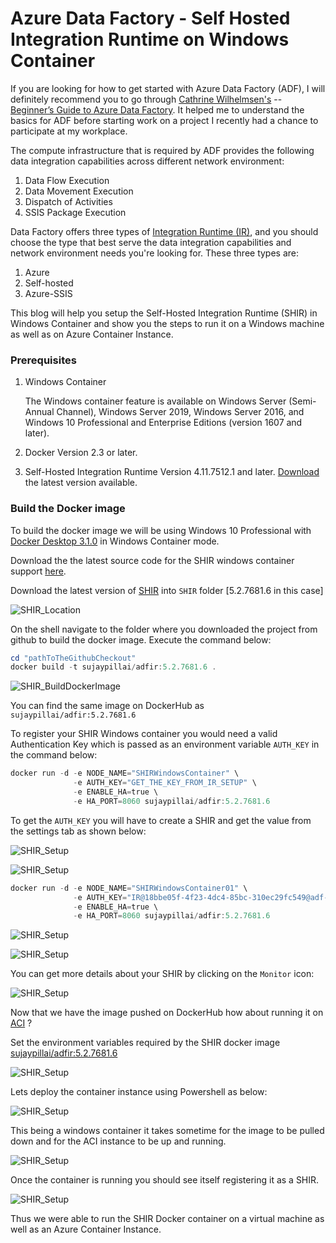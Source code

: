 # Azure Data Factory - Self Hosted Integration Runtime on Windows Container


If you are looking for how to get started with Azure Data Factory (ADF), I will definitely recommend you to go through
[Cathrine Wilhelmsen's](https://twitter.com/cathrinew) -- [Beginner’s Guide to Azure Data Factory](https://www.cathrinewilhelmsen.net/series/beginners-guide-azure-data-factory/). It helped me to understand the basics for ADF before starting work on a project I recently had a chance to participate at my workplace.

The compute infrastructure that is required by ADF provides the following data integration capabilities across different network environment:

1. Data Flow Execution
2. Data Movement Execution
3. Dispatch of Activities
4. SSIS Package Execution

Data Factory offers three types of [Integration Runtime (IR)](https://docs.microsoft.com/en-us/azure/data-factory/concepts-integration-runtime), and you should choose the type that best serve the data integration capabilities and network environment needs you're looking for. These three types are:

1. Azure
2. Self-hosted
3. Azure-SSIS

This blog will help you setup the Self-Hosted Integration Runtime (SHIR) in Windows Container and show you the steps to run it on a Windows machine as well as on Azure Container Instance.

### Prerequisites

1. Windows Container

    The Windows container feature is available on Windows Server (Semi-Annual Channel), Windows Server 2019, Windows Server 2016, and Windows 10 Professional and Enterprise Editions (version 1607 and later).

2. Docker Version 2.3 or later.
3. Self-Hosted Integration Runtime Version 4.11.7512.1 and later. [Download](https://www.microsoft.com/download/details.aspx?id=39717) the latest version available.

### Build the Docker image

To build the docker image we will  be using Windows 10 Professional with [Docker Desktop 3.1.0](https://www.docker.com/products/docker-desktop) in Windows Container mode.

Download the the latest source code for the SHIR windows container support [here](https://github.com/Azure/Azure-Data-Factory-Integration-Runtime-in-Windows-Container). 


Download the latest version of [SHIR](https://www.microsoft.com/en-us/download/details.aspx?id=39717) into `SHIR` folder [5.2.7681.6 in this case]

![SHIR_Location](/images/shir_location.png)

On the shell navigate to the folder where you downloaded the project from github to build the docker image. Execute the command below:

```powershell
cd "pathToTheGithubCheckout"
docker build -t sujaypillai/adfir:5.2.7681.6 .
```

![SHIR_BuildDockerImage](/images/shir_windowsimage_build.png)

You can find the same image on DockerHub as `sujaypillai/adfir:5.2.7681.6`

To register your SHIR Windows container you would need a valid Authentication Key which is passed as an environment variable `AUTH_KEY` in the command below:

```powershell
docker run -d -e NODE_NAME="SHIRWindowsContainer" \
              -e AUTH_KEY="GET_THE_KEY_FROM_IR_SETUP" \
              -e ENABLE_HA=true \
              -e HA_PORT=8060 sujaypillai/adfir:5.2.7681.6
```

To get the `AUTH_KEY` you will have to create a SHIR and get the value from the settings tab as shown below:

![SHIR_Setup](/images/shir_01.png)

![SHIR_Setup](/images/shir_02.png)


```powershell
docker run -d -e NODE_NAME="SHIRWindowsContainer01" \
              -e AUTH_KEY="IR@18bbe05f-4f23-4dc4-85bc-310ec29fc549@adf-sp-lab@ServiceEndpoint=adf-sp-lab.southeastasia.datafactory.azure.net@RUW7AAC7Voog0gJcFZ7tL9le/yE9PxTXNQj8WItroZk=" \
              -e ENABLE_HA=true \
              -e HA_PORT=8060 sujaypillai/adfir:5.2.7681.6
```

![SHIR_Setup](/images/shir_03.png)

![SHIR_Setup](/images/shir_04.png)

You can get more details about your SHIR by clicking on the `Monitor` icon:

![SHIR_Setup](/images/shir_05.png)

Now that we have the image pushed on DockerHub how about running it on [ACI](https://azure.microsoft.com/en-us/services/container-instances/) ?

Set the environment variables required by the SHIR docker image [sujaypillai/adfir:5.2.7681.6](https://hub.docker.com/layers/135093603/sujaypillai/adfir/5.2.7681.6/images/sha256-0e4e3846d083033908f2b09202be393d63047f5282463ee06138c4658cca1839?context=explore)

![SHIR_Setup](/images/shir_07a.png)

Lets deploy the container instance using Powershell as below:

![SHIR_Setup](/images/shir_07.png)

This being a windows container it takes sometime for the image to be pulled down and for the ACI instance to be up and running.

![SHIR_Setup](/images/shir_09.png)

Once the container is running you should see itself registering it as a SHIR.

![SHIR_Setup](/images/shir_08.png)

Thus we were able to run the SHIR Docker container on a virtual machine as well as an Azure Container Instance.
